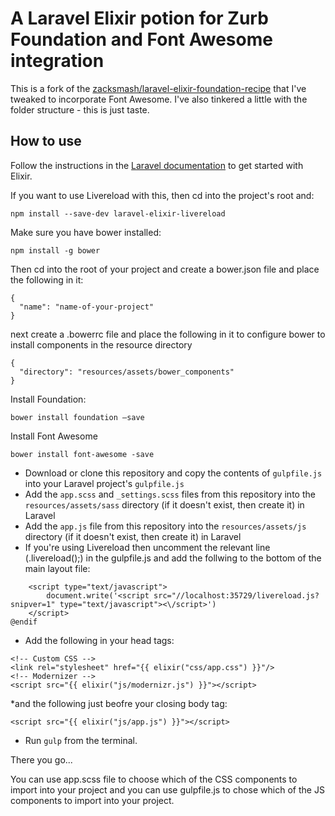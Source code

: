 # A Laravel Elixir potion for Zurb Foundation and Font Awesome integration

This is a fork of the [zacksmash/laravel-elixir-foundation-recipe](https://github.com/zacksmash/laravel-elixir-foundation-recipe) that I've tweaked to incorporate Font Awesome. I've also tinkered a little with the folder structure - this is just taste.

## How to use

Follow the instructions in the [Laravel documentation](http://laravel.com/docs/5.0/elixir#installation) to get started with Elixir.

If you want to use Livereload with this, then cd into the project's root and:

```npm install --save-dev laravel-elixir-livereload```


Make sure you have bower installed:

```npm install -g bower```

Then cd into the root of your project and create a bower.json file and place the following in it:

```
{
  "name": "name-of-your-project"
}
```

next create a .bowerrc file and place the following in it to configure bower to install components in the resource directory

```
{
  "directory": "resources/assets/bower_components"
}
```

Install Foundation:

```
bower install foundation —save
```

Install Font Awesome

```
bower install font-awesome -save
```


* Download or clone this repository and copy the contents of `gulpfile.js` into your Laravel project's `gulpfile.js`
* Add the `app.scss` and `_settings.scss` files from this repository into the `resources/assets/sass` directory (if it doesn't exist, then create it) in Laravel
* Add the `app.js` file from this repository into the `resources/assets/js` directory (if it doesn't exist, then create it) in Laravel 
* If you're using Livereload then uncomment the relevant line (.livereload();) in the gulpfile.js and add the follwing to the bottom of the main layout file:
```@if ( env('APP_ENV') === 'development' )
	<script type="text/javascript">
		document.write('<script src="//localhost:35729/livereload.js?snipver=1" type="text/javascript"><\/script>')
	</script> 
@endif
```
* Add the following in your head tags:

```
<!-- Custom CSS -->
<link rel="stylesheet" href="{{ elixir("css/app.css") }}"/>
<!-- Modernizer -->
<script src="{{ elixir("js/modernizr.js") }}"></script>
```
*and the following just beofre your closing body tag:
```
<script src="{{ elixir("js/app.js") }}"></script>
```

* Run `gulp` from the terminal.




There you go...

You can use app.scss file to choose which of the CSS components to import into your project and you can use gulpfile.js to chose which of the JS components to import into your project.

